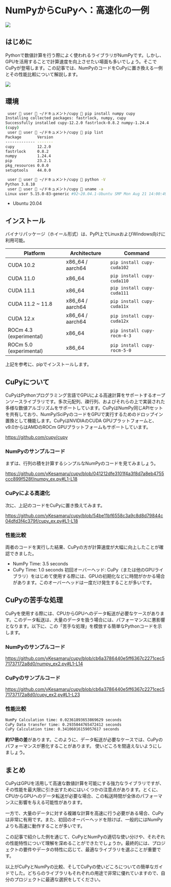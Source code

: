 
# NumPyからCuPyへ：高速化の一例

![](../assets/eye_catch.png)

## はじめに

Pythonで数値計算を行う際によく使われるライブラリがNumPyです。しかし、GPUを活用することで計算速度を向上させたい場面も多いでしょう。そこでCuPyが登場します。この記事では、NumPyのコードをCuPyに置き換える一例とその性能比較について解説します。

![](https://raw.githubusercontent.com/cupy/cupy/main/docs/image/cupy_logo_1000px.png)

## 環境
```bash
 user  user  ~/ドキュメント/cupy  pip install numpy cupy
Installing collected packages: fastrlock, numpy, cupy
Successfully installed cupy-12.2.0 fastrlock-0.8.2 numpy-1.24.4
(cupy) 
 user  user  ~/ドキュメント/cupy  pip list
Package       Version
------------- -------
cupy          12.2.0
fastrlock     0.8.2
numpy         1.24.4
pip           23.2.1
pkg_resources 0.0.0
setuptools    44.0.0

 user  user  ~/ドキュメント/cupy  python -V
Python 3.8.10
 user  user  ~/ドキュメント/cupy  uname -a
Linux user 5.15.0-83-generic #92~20.04.1-Ubuntu SMP Mon Aug 21 14:00:49 UTC 2023 x86_64 x86_64 x86_64 GNU/Linux

```
- Ubuntu 20.04

## インストール
バイナリパッケージ（ホイール形式）は、PyPI上でLinuxおよびWindows向けに利用可能。

| Platform                 | Architecture        | Command                            |
|--------------------------|---------------------|------------------------------------|
| CUDA 10.2                | x86_64 / aarch64    | `pip install cupy-cuda102`        |
| CUDA 11.0                | x86_64              | `pip install cupy-cuda110`        |
| CUDA 11.1                | x86_64              | `pip install cupy-cuda111`        |
| CUDA 11.2 ~ 11.8         | x86_64 / aarch64    | `pip install cupy-cuda11x`        |
| CUDA 12.x                | x86_64 / aarch64    | `pip install cupy-cuda12x`        |
| ROCm 4.3 (experimental)  | x86_64              | `pip install cupy-rocm-4-3`       |
| ROCm 5.0 (experimental)  | x86_64              | `pip install cupy-rocm-5-0`       |

上記を参考に、pipでインストールします。

## CuPyについて
CuPyはPythonプログラミング言語でGPUによる高速計算をサポートするオープンソースライブラリです。多次元配列、疎行列、およびそれらの上で実装された多様な数値アルゴリズムをサポートしています。CuPyはNumPy同じAPIセットを共有しており、NumPy/SciPyのコードをGPUで実行するためのドロップイン置換として機能します。CuPyはNVIDIAのCUDA GPUプラットフォームと、v9.0からはAMDのROCm GPUプラットフォームもサポートしています。

https://github.com/cupy/cupy

### NumPyのサンプルコード

まずは、行列の積を計算するシンプルなNumPyのコードを見てみましょう。

https://github.com/yKesamaru/cupy/blob/041212dfe3101f4a3f8d7a8eb4755ccc899f528f/numpy_ex.py#L1-L18

### CuPyによる高速化

次に、上記のコードをCuPyに置き換えてみます。

https://github.com/yKesamaru/cupy/blob/54be11bf6558c3a9c8d8d79844c04dfd3f4c379f/cupy_ex.py#L1-L18

### 性能比較

両者のコードを実行した結果、CuPyの方が計算速度が大幅に向上したことが確認できました。
- NumPy Time: 3.5 seconds
- CuPy Time: 1.0 seconds
初回オーバーヘッド: CuPy（または他のGPUライブラリ）をはじめて使用する際には、GPUの初期化などに時間がかかる場合があります。このオーバーヘッドは一度だけ発生することが多いです。

## CuPyの苦手な処理
CuPyを使用する際には、CPUからGPUへのデータ転送が必要なケースがあります。このデータ転送は、大量のデータを扱う場合には、パフォーマンスに悪影響となります。以下に、この「苦手な処理」を模倣する簡単なPythonコードを示します。

### NumPyのサンプルコード

https://github.com/yKesamaru/cupy/blob/cb6a3786440e5ff6367c2271cec571737172a8d0/numpy_ex2.py#L1-L14

### CuPyのサンプルコード

https://github.com/yKesamaru/cupy/blob/cb6a3786440e5ff6367c2271cec571737172a8d0/cupy_ex2.py#L1-L23

### 性能比較
```bash
NumPy Calculation time: 0.02361893653869629 seconds
CuPy Data transfer time: 0.2935044765472412 seconds
CuPy Calculation time: 0.34106016159057617 seconds
```
**約17倍の差**があります。このように、データ転送が必要なケースでは、CuPyのパフォーマンスが悪化することがあります。
使いどころを間違えないようにしましょう。


## まとめ

CuPyはGPUを活用して高速な数値計算を可能にする強力なライブラリですが、その性能を最大限に引き出すためにはいくつかの注意点があります。とくに、CPUからGPUへのデータ転送が必要な場合、この転送時間が全体のパフォーマンスに影響を与える可能性があります。

一方で、大量のデータに対する複雑な計算を高速に行う必要がある場合、CuPyは非常に有用です。また、初回のオーバーヘッドを除けば、一般的にはNumPyよりも高速に動作することが多いです。

この記事で紹介した例を通じて、CuPyとNumPyの適切な使い分けや、それぞれの性能特性について理解を深めることができたでしょうか。最終的には、プロジェクトの要件やデータの特性に応じて、最適なライブラリを選ぶことが重要です。

以上がCuPyとNumPyの比較、そしてCuPyの使いどころについての簡単なガイドでした。どちらのライブラリもそれぞれの用途で非常に優れていますので、自分のプロジェクトに最適な選択をしてください。